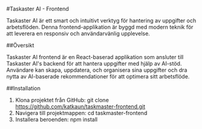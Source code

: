 #Taskaster AI - Frontend

Taskaster AI är ett smart och intuitivt verktyg för hantering av uppgifter och arbetsflöden. Denna frontend-applikation är byggd med modern teknik för att leverera en responsiv och användarvänlig upplevelse.

##Översikt

Taskaster AI frontend är en React-baserad applikation som ansluter till Taskaster AI's backend för att hantera uppgifter med hjälp av AI-stöd. Användare kan skapa, uppdatera, och organisera sina uppgifter och dra nytta av AI-baserade rekommendationer för att optimera sitt arbetsflöde.

##Installation

1. Klona projektet från GitHub:
git clone https://github.com/katkaun/taskmaster-frontend.git
2. Navigera till projektmappen:
cd taskmaster-frontend
3. Installera beroenden:
npm install

